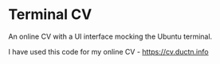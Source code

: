 # Terminal CV
An online CV with a UI interface mocking the Ubuntu terminal.

I have used this code for my online CV - https://cv.ductn.info

